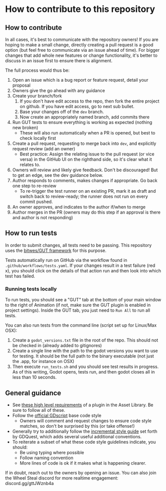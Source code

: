 # How to contribute to this repository

## How to contribute

In all cases, it's best to communicate with the repository owners! If you are hoping to make a small change, directly creating a pull request is a good option (but feel free to communicate via an issue ahead of time). For bigger changes that add whole new features or change functionality, it's better to discuss in an issue first to ensure there is alignment. 

The full process would thus be:

1. Open an issue which is a bug report or feature request, detail your proposal
1. Owners give the go ahead with any guidance
1. Create your branch/fork
    1. If you don't have edit access to the repo, then fork the entire project on github. If you have edit access, go to next sub bullet.
    1. Base your changes off of the `dev` branch.
    1. Now create an appropriately named branch, add commits there
1. Run GUT tests to ensure everything is working as expected (nothing new broken)
    - These will also run automatically when a PR is opened, but best to check locally first
1. Create a pull request, requesting to merge back into `dev`, and explicitly request review (add an owner)
    - Best practice: Assign the relating issue to the pull request (or vice versa) in the GitHub UI on the righthand side, so it's clear what it relates to.
1. Owners will review and likely give feedback. Don't be discouraged! But to get an edge, see the dev guidance below.
1. Author responds to comments, makes changes if appropriate. Go back one step to re-review
    - To re-trigger the test runner on an existing PR, mark it as draft and switch back to review-ready; the runner does not run on every commit pushed.
1. An owner approves, and indicates to the author if/when to merge
1. Author merges in the PR (owners may do this step if an approval is there and author is not responding)

## How to run tests

In order to submit changes, all tests need to be passing. This repository uses the [bitwes/GUT framework](https://github.com/bitwes/Gut/) for this purpose.

Tests automatically run on GitHub via the workflow found in `.github/workflows/tests.yaml`. If your changes result in a test failure (red x), you should click on the details of that action run and then look into which test has failed.

### Running tests locally

To run tests, you should see a "GUT" tab at the bottom of your main window to the right of Animation (if not, make sure the GUT plugin is enabled in project settings). Inside the GUT tab, you just need to `Run All` to run all tests.

You can also run tests from the command line (script set up for Linux/Max OSX):

1. Create a `godot_versions.txt` file in the root of the repo. This should not be checked in (already added to gitignores)
1. Create a single line with the path to the godot versions you want to use for testing. It should be the full path to the binary executable (not just the .app, for instance on OSX)
1. Then execute `run_tests.sh` and you should see test results in progress. As of this writing, Godot opens, tests run, and then godot closes all in less than 10 seconds.


## General guidance

- See [these high level requirements](https://docs.godotengine.org/en/stable/community/asset_library/submitting_to_assetlib.html) of a plugin in the Asset Library. Be sure to follow all of these.
- Follow the [official GDscript](https://docs.godotengine.org/en/stable/tutorials/scripting/gdscript/gdscript_styleguide.html) base code style
	- Owners will comment and request changes to ensure code style matches, so don't be surprised by this (or take offense!)
- Generally try to additionally follow the [incremental style guide](https://www.gdquest.com/docs/guidelines/best-practices/godot-gdscript/) set forth by GDQuest, which adds several useful additional conventions.
- To reiterate a subset of what these code style guidelines indicate, you should:
	- Be using typing where possible
	- Follow naming convention
	- More lines of code is ok if it makes what is happening clearer.

If in doubt, reach out to the owners by opening an issue. You can also join the Wheel Steal discord for more realtime engagement: discord.gg/gttJWznb4a
